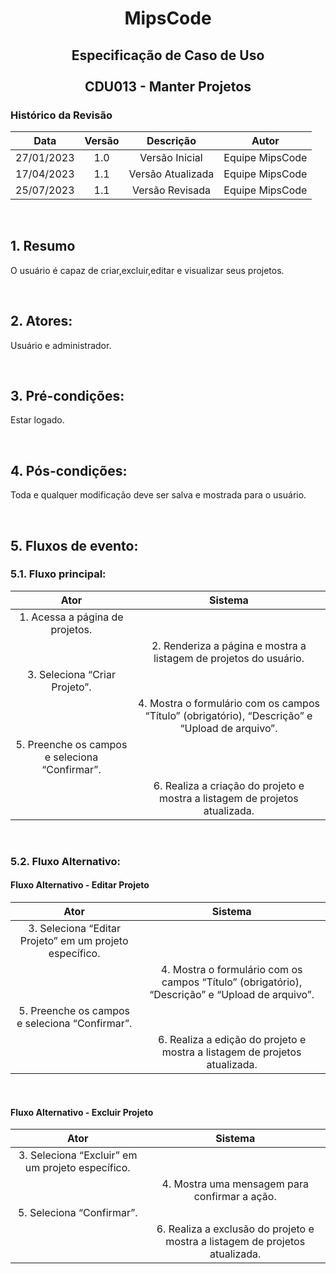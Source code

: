 # <p align="center"> MipsCode </p>


## <p align="center"> Especificação de Caso de Uso <br><br> CDU013 - Manter Projetos </p> 

### Histórico da Revisão 

| Data | Versão | Descrição | Autor |
| :-----: | :-----: | :-----: | :-----: |
| 27/01/2023 | 1.0 | Versão Inicial | Equipe MipsCode |
| 17/04/2023 | 1.1 | Versão Atualizada | Equipe MipsCode |
| 25/07/2023 | 1.1 | Versão Revisada | Equipe MipsCode |


<br>

## 1. Resumo
O usuário é capaz de criar,excluir,editar e visualizar seus projetos.

<br>

## 2. Atores: 
Usuário e administrador.

<br>

## 3. Pré-condições:
Estar logado.

<br>

## 4. Pós-condições: 
Toda e qualquer modificação deve ser salva e mostrada para o usuário.

<br>

## 5. Fluxos de evento:
### 5.1. Fluxo principal:

| Ator | Sistema |
| :-----------------: | :-----------------: | 
| 1. Acessa a página de projetos. | |
|  | 2. Renderiza a página e mostra a listagem de projetos do usuário. |
| 3. Seleciona “Criar Projeto”. | |
| | 4. Mostra o formulário com os campos “Título” (obrigatório), “Descrição” e “Upload de arquivo”. |
| 5. Preenche os campos e seleciona “Confirmar”. | |
| | 6. Realiza a criação do projeto e mostra a listagem de projetos atualizada. |

<br>

### 5.2. Fluxo Alternativo:
#### Fluxo Alternativo - Editar Projeto
| Ator | Sistema |
| :-----------------: | :-----------------: | 
| 3. Seleciona “Editar Projeto” em um projeto específico. | |
| | 4. Mostra o formulário com os campos “Título” (obrigatório), “Descrição” e “Upload de arquivo”. |
| 5. Preenche os campos e seleciona “Confirmar”. | |
| | 6. Realiza a edição do projeto e mostra a listagem de projetos atualizada. |

<br>

#### Fluxo Alternativo - Excluir Projeto
| Ator | Sistema |
| :-----------------: | :-----------------: | 
| 3. Seleciona “Excluir” em um projeto específico. | |
| | 4. Mostra uma mensagem para confirmar a ação. |
| 5. Seleciona “Confirmar”. | |
| | 6. Realiza a exclusão do projeto e mostra a listagem de projetos atualizada. |
